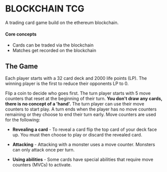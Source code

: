 # BLOCKCHAIN TCG

A trading card game build on the ethereum blockchain.

#### Core concepts

* Cards can be traded via the blockchain
* Matches get recorded on the blockchain

## The Game

Each player starts with a 32 card deck and 2000 life points (LP). The winning player is the first to reduce their opponents LP to 0.

Flip a coin to decide who goes first. The turn player starts with 5 move counters that reset at the beginning of their turn. **You don't draw any cards, there is no concept of a 'hand'.** The turn player can use their move counters to start play. A turn ends when the player has no move counters remaining or they choose to end their turn early. Move counters are used for the following:

* **Revealing a card** - To reveal a card flip the top card of your deck face up. You must then choose to play or discard the revealed card.

* **Attacking** - Attacking with a monster uses a move counter. Monsters can only attack once per turn.

* **Using abilities** - Some cards have special abilities that require move counters (MVCs) to activate.
